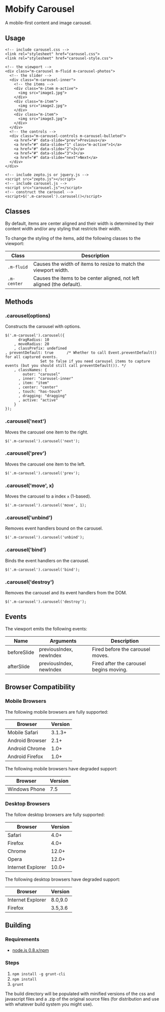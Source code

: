 # Mobify Carousel

A mobile-first content and image carousel.

## Usage

    <!-- include carousel.css -->
    <link rel="stylesheet" href="carousel.css">
    <link rel="stylesheet" href="carousel-style.css">

    <!-- the viewport -->
    <div class="m-carousel m-fluid m-carousel-photos">
      <!-- the slider -->
      <div class="m-carousel-inner">
        <!-- the items -->
        <div class="m-item m-active">
          <img src="image1.jpg">
        </div>
        <div class="m-item">
          <img src="image2.jpg">
        </div>
        <div class="m-item">
          <img src="image3.jpg">
        </div>
      </div>
      <!-- the controls -->
      <div class="m-carousel-controls m-carousel-bulleted">
        <a href="#" data-slide="prev">Previous</a>
        <a href="#" data-slide="1" class="m-active">1</a>
        <a href="#" data-slide="2">2</a>
        <a href="#" data-slide="3">3</a>
        <a href="#" data-slide="next">Next</a>
      </div>
    </div>

    <!-- include zepto.js or jquery.js -->
    <script src="zepto.js"></script>
    <!-- include carousel.js -->
    <script src="carousel.js"></script>
    <!-- construct the carousel -->
    <script>$('.m-carousel').carousel()</script>


## Classes

By default, items are center aligned and their width is determined by
their content width and/or any styling that restricts their width.

To change the styling of the items, add the following classes to the
viewport:


| Class       | Description                                            |
|-------------|---------------------------------------------------------
| `.m-fluid`  | Causes the width of items to resize to match the viewport width. |
| `.m-center` | Causes the items to be center aligned, not left aligned (the default). |




## Methods

### .carousel(options)

Constructs the carousel with options.

    $('.m-carousel').carousel({
          dragRadius: 10
        , moveRadius: 20
        , classPrefix: undefined
	, preventDefault: true 		/* Whether to call Event.preventDefault() for all captured events.  
					Set to false if you need carousel items to capture events (but you should still call preventDefault()). */
        , classNames: {
            outer: "carousel"
          , inner: "carousel-inner"
          , item: "item"
          , center: "center"
          , touch: "has-touch"
          , dragging: "dragging"
          , active: "active"
        }
    });

### .carousel('next')

Moves the carousel one item to the right.

    $('.m-carousel').carousel('next');

### .carousel('prev')

Moves the carousel one item to the left.

    $('.m-carousel').carousel('prev');

### .carousel('move', x)

Moves the carousel to a index `x` (1-based).

    $('.m-carousel').carousel('move', 1);

### .carousel('unbind')

Removes event handlers bound on the carousel.

    $('.m-carousel').carousel('unbind');

### .carousel('bind')

Binds the event handlers on the carousel.

    $('.m-carousel').carousel('bind');

### .carousel('destroy')

Removes the carousel and its event handlers from the DOM.

    $('.m-carousel').carousel('destroy');


## Events

The viewport emits the following events:

| Name          | Arguments                 | Description                               |
|---------------|---------------------------|-------------------------------------------|
| beforeSlide   | previousIndex, newIndex   | Fired before the carousel moves.          |
| afterSlide    | previousIndex, newIndex   | Fired after the carousel begins moving.   |

## Browser Compatibility

### Mobile Browsers

The following mobile browsers are fully supported:

| Browser           | Version |
|-------------------|---------|
| Mobile Safari     | 3.1.3+  |
| Android Browser   | 2.1+    |
| Android Chrome    | 1.0+    |
| Android Firefox   | 1.0+    |

The following mobile browsers have degraded support:

| Browser           | Version |
|-------------------|---------|
| Windows Phone     | 7.5     |

### Desktop Browsers

The follow desktop browsers are fully supported:

| Browser           | Version |
|-------------------|---------|
| Safari            | 4.0+    |
| Firefox           | 4.0+    |
| Chrome            | 12.0+   |
| Opera             | 12.0+   |
| Internet Explorer | 10.0+   |

The following desktop browsers have degraded support:

| Browser           | Version |
|-------------------|---------|
| Internet Explorer | 8.0,9.0 |
| Firefox           | 3.5,3.6 |

## Building
### Requirements
* [node.js 0.8.x/npm](http://nodejs.org/download/)

### Steps
1. `npm install -g grunt-cli`
2. `npm install`
3. `grunt`

The build directory will be populated with minified versions of the css and 
javascript files and a .zip of the original source files (for distribution and
use with whatever build system you might use).

